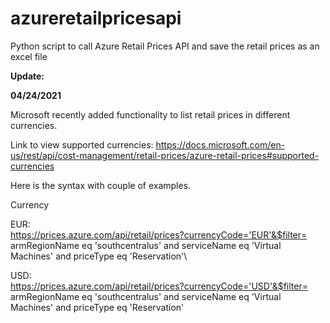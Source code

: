 # azureretailpricesapi
Python script to call Azure Retail Prices API and save the retail prices as an excel file

**Update:**

**04/24/2021** 

Microsoft recently added functionality to list retail prices in different currencies. 

Link to view supported currencies:
https://docs.microsoft.com/en-us/rest/api/cost-management/retail-prices/azure-retail-prices#supported-currencies

Here is the syntax with couple of examples.

Currency

EUR:\
https://prices.azure.com/api/retail/prices?currencyCode='EUR'&$filter= armRegionName eq 'southcentralus' and serviceName eq 'Virtual Machines' and priceType eq 'Reservation'\

USD:\
https://prices.azure.com/api/retail/prices?currencyCode='USD'&$filter= armRegionName eq 'southcentralus' and serviceName eq 'Virtual Machines' and priceType eq 'Reservation'
